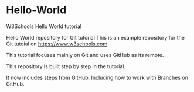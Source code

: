 # Hello-World
W3Schools Hello World tutorial

Hello World repository for Git tutorial
This is an example repository for the Git tutoial on https://www.w3schools.com

This tutorial focuses mainly on Git and uses GitHub as its remote.

This repository is built step by step in the tutorial.

It now includes steps from GitHub.
Including how to work with Branches on GitHub.
